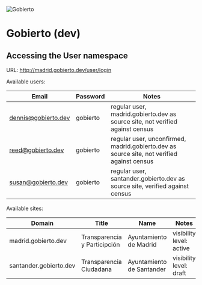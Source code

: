 ![Gobierto](https://gobierto.es/assets/logo_gobierto.png)

# Gobierto (dev)

## Accessing the User namespace

URL: http://madrid.gobierto.dev/user/login

Available users:

| Email               | Password | Notes                                                                                      |
| ---                 | ---      | ---                                                                                        |
| dennis@gobierto.dev | gobierto | regular user, madrid.gobierto.dev as source site, not verified against census              |
| reed@gobierto.dev   | gobierto | regular user, unconfirmed, madrid.gobierto.dev as source site, not verified against census |
| susan@gobierto.dev  | gobierto | regular user, santander.gobierto.dev as source site, verified against census               |

Available sites:

| Domain                 | Title                        | Name                      | Notes                    | Modules                      |
| ---                    | ---                          | ---                       | ---                      | ---                          |
| madrid.gobierto.dev    | Transparencia y Participción | Ayuntamiento de Madrid    | visibility level: active | Budgets, BudgetConsultations |
| santander.gobierto.dev | Transparencia Ciudadana      | Ayuntamiento de Santander | visibility level: draft  | Budgets, BudgetConsultations |

